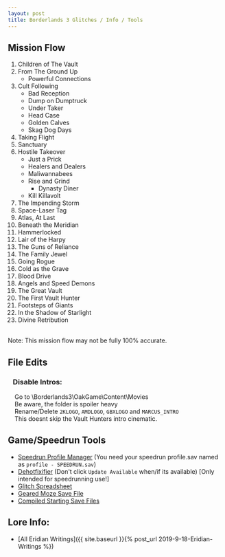 ```yaml
---
layout: post
title: Borderlands 3 Glitches / Info / Tools
---
```


## Mission Flow

1. Children of The Vault
2. From The Ground Up
	* Powerful Connections
3. Cult Following
    * Bad Reception
    * Dump on Dumptruck
    * Under Taker
    * Head Case
    * Golden Calves
    * Skag Dog Days 
4. Taking Flight
5. Sanctuary
6. Hostile Takeover
    * Just a Prick
    * Healers and Dealers
    * Maliwannabees
    * Rise and Grind
        * Dynasty Diner 
    * Kill Killavolt 
7. The Impending Storm
8. Space-Laser Tag
9. Atlas, At Last
10. Beneath the Meridian
11. Hammerlocked
12. Lair of the Harpy
13. The Guns of Reliance
14. The Family Jewel
15. Going Rogue
16. Cold as the Grave
17. Blood Drive
18. Angels and Speed Demons
19. The Great Vault
20. The First Vault Hunter
21. Footsteps of Giants
22. In the Shadow of Starlight
23. Divine Retribution
<br/>
Note: This mission flow may not be fully 100% accurate.

## File Edits

###    Disable Intros:
    Go to <InstallationPath>\Borderlands3\OakGame\Content\Movies<br/>
    Be aware, the folder is spoiler heavy<br/>
    Rename/Delete `2KLOGO`, `AMDLOGO`, `GBXLOGO` and `MARCUS_INTRO`<br/>
    This doesnt skip the Vault Hunters intro cinematic.<br/>

## Game/Speedrun Tools

* [Speedrun Profile Manager]({{site.url}}/assets/downloads/BL3SpeedrunProfileManager.rar) (You need your speedrun profile.sav named as `profile - SPEEDRUN.sav`)
* [Dehotfixifier]({{site.url}}/assets/downloads/BL3-Dehotfixifier.rar) (Don't click `Update Available` when/if its available) [Only intended for speedrunning use!]
* [Glitch Spreadsheet](https://docs.google.com/spreadsheets/d/1KyGZIbKvd0QH23HRhby8VZVQacW4ErUvDeYAyD3FEkw/edit?usp=sharing)
* [Geared Moze Save File]({{site.url}}/assets/downloads/bl3saves/1.sav)
* [Compiled Starting Save Files]({{site.url}}/assets/downloads/bl3saves/Starters.rar)

## Lore Info:

* [All Eridian Writings]({{ site.baseurl }}{% post_url 2019-9-18-Eridian-Writings %})